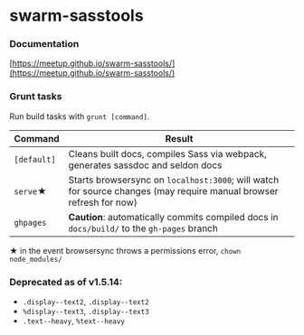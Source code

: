 swarm-sasstools
===============

### Documentation
[https://meetup.github.io/swarm-sasstools/](https://meetup.github.io/swarm-sasstools/)

### Grunt tasks

Run build tasks with `grunt [command]`.

Command              | Result
-------------------- | -----------------------------
`[default]`          | Cleans built docs, compiles Sass via webpack, generates sassdoc and seldon docs
`serve`&#9733;       | Starts browsersync on `localhost:3000`; will watch for source changes (may require manual browser refresh for now)
`ghpages`            | __Caution__: automatically commits compiled docs in `docs/build/` to the `gh-pages` branch

&#9733; in the event browsersync throws a permissions error, `chown` `node_modules/`

### Deprecated as of v1.5.14:
* `.display--text2`, `.display--text2`
* `%display--text3`, `.display--text3`
* `.text--heavy`, `%text--heavy`
